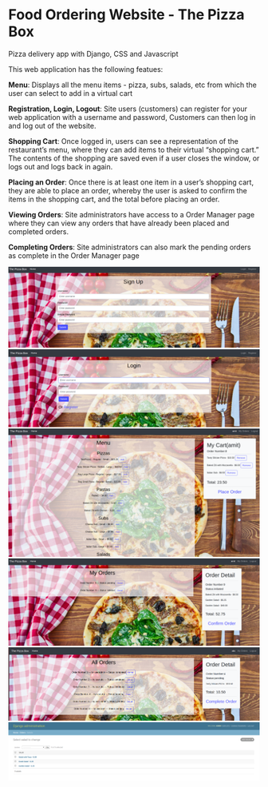 # Food Ordering Website - The Pizza Box 

Pizza delivery app with Django, CSS and Javascript

This web application has the following featues:

**Menu**: Displays all the menu items - pizza, subs, salads, etc from which the user can select to add in a virtual cart


**Registration, Login, Logout**: Site users (customers) can register for your web application with a username and password, Customers can then log in and log out of the website.


**Shopping Cart**: Once logged in, users can see a representation of the restaurant’s menu, where they can add items to their virtual “shopping cart.” The contents of the shopping are saved even if a user closes the window, or logs out and logs back in again.


**Placing an Order**: Once there is at least one item in a user’s shopping cart, they are able to place an order, whereby the user is asked to confirm the items in the shopping cart, and the total before placing an order.


**Viewing Orders**: Site administrators have access to a Order Manager page where they can view any orders that have already been placed and completed orders.

**Completing Orders**: Site administrators can also mark the pending orders as complete in the Order Manager page

![Screenshot](https://github.com/Mrid02/Food-Ordering-Website/blob/master/Screenshot%20from%202020-03-06%2000-34-40.png)
![Screenshot](https://github.com/Mrid02/Food-Ordering-Website/blob/master/Screenshot%20from%202020-03-06%2000-35-30.png)
![Screenshot](https://github.com/Mrid02/Food-Ordering-Website/blob/master/Screenshot%20from%202020-03-06%2000-37-11.png)
![Screenshot](https://github.com/Mrid02/Food-Ordering-Website/blob/master/Screenshot%20from%202020-03-06%2000-38-23.png)
![Screenshot](https://github.com/Mrid02/Food-Ordering-Website/blob/master/Screenshot%20from%202020-03-06%2000-39-20.png)
![Screenshot](https://github.com/Mrid02/Food-Ordering-Website/blob/master/Screenshot%20from%202020-03-06%2000-40-29.png)
